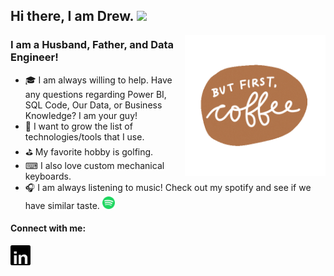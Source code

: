 ## Hi there, I am Drew. <img src="https://user-images.githubusercontent.com/42378118/110234147-e3259600-7f4e-11eb-95be-0c4047144dea.gif" width="30">

  <img align="right" alt="GIF" src="https://github.com/wentu1ap/wentu1ap/blob/main/Files/BFC%20GIF.gif" width="225" height="225" />

### I am a Husband, Father, and Data Engineer!
<!--- - 🔭 I am a Data Engineer on the Vitals team. --->
- 🎓 I am always willing to help. Have any questions regarding Power BI, SQL Code, Our Data, or Business Knowledge? I am your guy!
- 🌱 I want to grow the list of technologies/tools that I use.
- ⛳ My favorite hobby is golfing. 
- ⌨  I also love custom mechanical keyboards.
- 🎧 I am always listening to music! Check out my spotify and see if we have similar taste.   <a href="https://open.spotify.com/user/1283942508"><img alt="Spotify" title="Spotify" height="20" width="20" src="https://github.com/wentu1ap/wentu1ap/blob/main/Files/spotify%20logo.svg"></a> 

#### Connect with me:
<p align="left">
   <a href="https://www.linkedin.com/in/wentu1ap/"><img alt="LinkedIn" title="LinkedIn" height="32" width="32" src="https://github.com/wentu1ap/wentu1ap/blob/main/Files/linkedin%20logo%20-%201.png"></a>
</p>



[linkedin]: https://www.linkedin.com/in/wentu1ap/
[spotify]: https://open.spotify.com/user/1283942508
